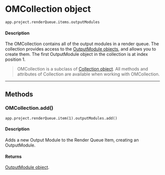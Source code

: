 # OMCollection object

`app.project.renderQueue.items.outputModules`

#### Description

The OMCollection contains all of the output modules in a render queue. The collection provides access to the [OutputModule objects](outputmodule.md), and allows you to create them. The first OutputModule object in the collection is at index position 1.

> OMCollection is a subclass of [Collection object](../other/collection.md). All methods and attributes of Collection are available when working with OMCollection.

---

## Methods

### OMCollection.add()

`app.project.renderQueue.item(1).outputModules.add()`

#### Description

Adds a new Output Module to the Render Queue Item, creating an OutputModule.

#### Returns

[OutputModule object](outputmodule.md).
